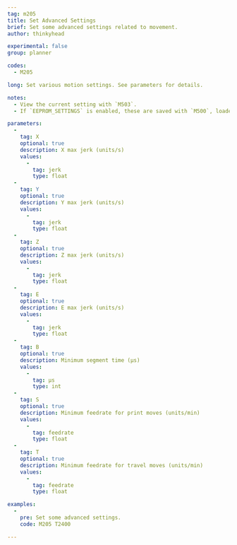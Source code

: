 ```yaml
---
tag: m205
title: Set Advanced Settings
brief: Set some advanced settings related to movement.
author: thinkyhead

experimental: false
group: planner

codes:
  - M205

long: Set various motion settings. See parameters for details.

notes:
  - View the current setting with `M503`.
  - If `EEPROM_SETTINGS` is enabled, these are saved with `M500`, loaded with `M501`, and reset with `M502`.

parameters:
  -
    tag: X
    optional: true
    description: X max jerk (units/s)
    values:
      -
        tag: jerk
        type: float
  -
    tag: Y
    optional: true
    description: Y max jerk (units/s)
    values:
      -
        tag: jerk
        type: float
  -
    tag: Z
    optional: true
    description: Z max jerk (units/s)
    values:
      -
        tag: jerk
        type: float
  -
    tag: E
    optional: true
    description: E max jerk (units/s)
    values:
      -
        tag: jerk
        type: float
  -
    tag: B
    optional: true
    description: Minimum segment time (µs)
    values:
      -
        tag: µs
        type: int
  -
    tag: S
    optional: true
    description: Minimum feedrate for print moves (units/min)
    values:
      -
        tag: feedrate
        type: float
  -
    tag: T
    optional: true
    description: Minimum feedrate for travel moves (units/min)
    values:
      -
        tag: feedrate
        type: float

examples:
  -
    pre: Set some advanced settings.
    code: M205 T2400 

---
```


